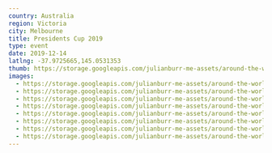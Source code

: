 ```yaml
---
country: Australia
region: Victoria
city: Melbourne
title: Presidents Cup 2019
type: event
date: 2019-12-14
latlng: -37.9725665,145.0531353
thumb: https://storage.googleapis.com/julianburr-me-assets/around-the-world/australia/melbourne-2019-presidents-cup/MVIMG_20191214_074532--thumb.jpg
images:
  - https://storage.googleapis.com/julianburr-me-assets/around-the-world/australia/melbourne-2019-presidents-cup/MVIMG_20191214_074532.jpg
  - https://storage.googleapis.com/julianburr-me-assets/around-the-world/australia/melbourne-2019-presidents-cup/IMG_20191214_143632.jpg
  - https://storage.googleapis.com/julianburr-me-assets/around-the-world/australia/melbourne-2019-presidents-cup/IMG_20191214_181413.jpg
  - https://storage.googleapis.com/julianburr-me-assets/around-the-world/australia/melbourne-2019-presidents-cup/IMG_20191215_105001.jpg
  - https://storage.googleapis.com/julianburr-me-assets/around-the-world/australia/melbourne-2019-presidents-cup/MVIMG_20191214_181426.jpg
  - https://storage.googleapis.com/julianburr-me-assets/around-the-world/australia/melbourne-2019-presidents-cup/IMG_20191215_123342.jpg
  - https://storage.googleapis.com/julianburr-me-assets/around-the-world/australia/melbourne-2019-presidents-cup/IMG_20191214_103350.jpg
  - https://storage.googleapis.com/julianburr-me-assets/around-the-world/australia/melbourne-2019-presidents-cup/MVIMG_20191214_070032.jpg
---
```

